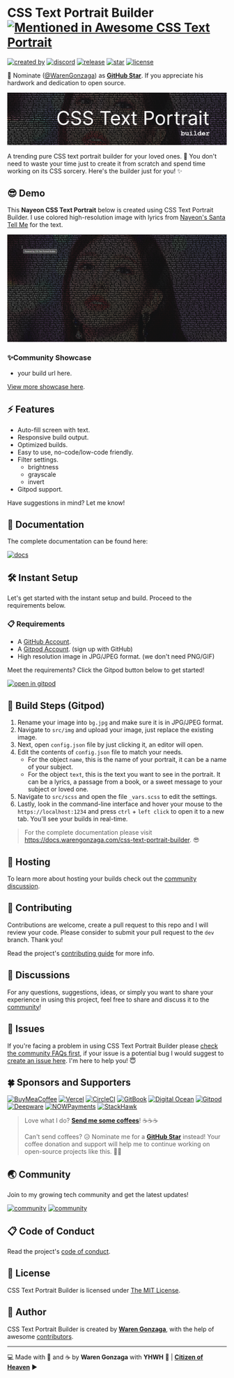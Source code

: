 # CSS Text Portrait Builder [![Mentioned in Awesome CSS Text Portrait](https://awesome.re/mentioned-badge-flat.svg)](https://github.com/warengonzaga/awesome-css-text-portrait)

[![created by](https://img.shields.io/badge/created%20by-Waren%20Gonzaga-blue.svg?longCache=true&style=flat-square)](https://github.com/warengonzaga) [![discord](https://img.shields.io/discord/659684980137656340?color=%235865F2&label=discord&logo=discord&logoColor=white&style=flat-square)](https://wrngnz.ga/discord) [![release](https://img.shields.io/github/release/warengonzaga/css-text-portrait-builder.svg?style=flat-square)](https://github.com/warengonzaga/css-text-portrait-builder/releases) [![star](https://img.shields.io/github/stars/warengonzaga/css-text-portrait-builder.svg?style=flat-square)](https://github.com/warengonzaga/css-text-portrait-builder/stargazers) [![license](https://img.shields.io/github/license/warengonzaga/css-text-portrait-builder.svg?style=flat-square)](https://github.com/warengonzaga/css-text-portrait-builder/blob/main/license)

📢 Nominate ([@WarenGonzaga](https://warengonzaga.com)) as **[GitHub Star](https://stars.github.com/nominate)**. If you appreciate his hardwork and dedication to open source.

[![repo banner](.github/img/repo_banner.png)](https://github.com/warengonzaga/css-text-portrait-builder)

A trending pure CSS text portrait builder for your loved ones. 🥰 You don't need to waste your time just to create it from scratch and spend time working on its CSS sorcery. Here's the builder just for you! ✨

## 😎 Demo

This **Nayeon CSS Text Portrait** below is created using CSS Text Portrait Builder.
I use colored high-resolution image with lyrics from [Nayeon's Santa Tell Me](https://www.youtube.com/watch?v=XO9GiPOLd3I) for the text.

[![demo image](.github/img/demo.png)](https://css-text-portrait-builder.vercel.app)

### ✨Community Showcase

- your build url here.

[View more showcase here](https://github.com/WarenGonzaga/css-text-portrait-builder/discussions/categories/showcase).

## ⚡ Features

- Auto-fill screen with text.
- Responsive build output.
- Optimized builds.
- Easy to use, no-code/low-code friendly.
- Filter settings.
  - brightness
  - grayscale
  - invert
- Gitpod support.

Have suggestions in mind? Let me know!

## 📖 Documentation

The complete documentation can be found here:

[![docs](https://img.shields.io/badge/Docs-docs.warengonzaga.com/css--text--portrait--builder-blue.svg?longCache=true&style=for-the-badge)](https://docs.warengonzaga.com/css-text-portrait-builder)

## 🛠️ Instant Setup

Let's get started with the instant setup and build. Proceed to the requirements below.

### 📋 Requirements

- A [GitHub Account](https://github.com/signup).
- A [Gitpod Account](https://gitpod.io). (sign up with GitHub)
- High resolution image in JPG/JPEG format. (we don't need PNG/GIF)

Meet the requirements? Click the Gitpod button below to get started!

[![open in gitpod](https://gitpod.io/button/open-in-gitpod.svg)](https://gitpod.io/#github.com/warengonzaga/css-text-portrait-builder)

## 🔨 Build Steps (Gitpod)

1. Rename your image into `bg.jpg` and make sure it is in JPG/JPEG format.
2. Navigate to `src/img` and upload your image, just replace the existing image.
3. Next, open `config.json` file by just clicking it, an editor will open.
4. Edit the contents of `config.json` file to match your needs. 
   - For the object `name`, this is the name of your portrait, it can be a name of your subject.
   - For the object `text`, this is the text you want to see in the portrait. It can be a lyrics, a passage from a book, or a sweet message to your subject or loved one.
5. Navigate to `src/scss` and open the file `_vars.scss` to edit the settings.
6. Lastly, look in the command-line interface and hover your mouse to the `https://localhost:1234` and press `ctrl` + `left click` to open it to a new tab. You'll see your builds in real-time.

> For the complete documentation please visit <https://docs.warengonzaga.com/css-text-portrait-builder>. 😎

## 📡 Hosting

To learn more about hosting your builds check out the [community discussion](https://github.com/warengonzaga/css-text-portrait-builder/discussions).

## 🎯 Contributing

Contributions are welcome, create a pull request to this repo and I will review your code. Please consider to submit your pull request to the `dev` branch. Thank you!

Read the project's [contributing guide](./CONTRIBUTING.md) for more info.

## 💬 Discussions

For any questions, suggestions, ideas, or simply you want to share your experience in using this project, feel free to share and discuss it to the [community](https://github.com/warengonzaga/css-text-portrait-builder/discussions)!

## 🐛 Issues

If you're facing a problem in using CSS Text Portrait Builder please [check the community FAQs first](https://github.com/WarenGonzaga/css-text-portrait-builder/discussions?discussions_q=label%3Afaq), if your issue is a potential bug I would suggest to [create an issue here](https://github.com/warengonzaga/css-text-portrait-builder/issues/new). I'm here to help you! 😇

## 🍀 Sponsors and Supporters

[![BuyMeaCoffee](https://img.shields.io/badge/Buymeacoffee-%23FFDD00.svg?&style=for-the-badge&logo=buy-me-a-coffee&logoColor=black)](https://buymeacoff.ee/warengonzaga) [![Vercel](https://img.shields.io/badge/Vercel-%23000.svg?&style=for-the-badge&logo=vercel&logoColor=white)](https://vercel.com) [![CircleCI](https://img.shields.io/badge/CircleCI-%23000.svg?&style=for-the-badge&logo=CircleCI&logoColor=white)](https://vercel.com) [![GitBook](https://img.shields.io/badge/GitBook-%233884FF.svg?&style=for-the-badge&logo=gitbook&logoColor=white)](https://gitbook.io) [![Digital Ocean](https://img.shields.io/badge/Digital%20Ocean-%230080ff.svg?&style=for-the-badge&logo=digitalocean&logoColor=white)](https://digitalocean.com) [![Gitpod](https://img.shields.io/badge/Gitpod-%23FFAE33.svg?&style=for-the-badge&logo=gitpod&logoColor=black)](https://gitpod.io) [![Deepware](https://img.shields.io/badge/deepware-%23cb2653.svg?&style=for-the-badge&logoColor=white)](https://deepware.ai/) [![NOWPayments](https://img.shields.io/badge/NOWPayments-%2364ACFF.svg?&style=for-the-badge&logoColor=white)](https://nowpayments.io) [![StackHawk](https://img.shields.io/badge/Stackhawk-%2300CBC6.svg?&style=for-the-badge&logoColor=white)](https://stackhawk.com)

> Love what I do? **[Send me some coffees](https://buymeacoff.ee/wareneutron)**! ☕☕☕
>
> Can't send coffees? 😥 Nominate me for a **[GitHub Star](https://stars.github.com/nominate)** instead!
> Your coffee donation and support will help me to continue working on open-source projects like this. 🙏😇

## 🌏 Community

Join to my growing tech community and get the latest updates!

[![community](https://discordapp.com/api/guilds/659684980137656340/widget.png?style=banner2)](https://wrngnz.ga/discord) [![community](https://discordapp.com/api/guilds/694612151444439081/widget.png?style=banner2)](https://wareneutron.com/discord)

## 📋 Code of Conduct

Read the project's [code of conduct](./code_of_conduct.md).

## 📃 License

CSS Text Portrait Builder is licensed under [The MIT License](https://opensource.org/licenses/MIT).

## 📝 Author

CSS Text Portrait Builder is created by **[Waren Gonzaga](https://github.com/warengonzaga)**, with the help of awesome [contributors](https://github.com/warengonzaga/css-text-portrait-builder/graphs/contributors).

---

💻 Made with 💖 and ☕ by **Waren Gonzaga** with **YHWH** 🙏 | **[Citizen of Heaven](https://youtu.be/GwirdlbkUD8?t=150)** ▶️

[personal website]: https://warengonzaga.com
[business website]: https://wgcompanyhq.com
[biolink]: https://bio.link/warengonzaga
[facebook]: https://facebook.com/warengonzagaofficial
[twitter]: https://twitter.com/warengonzaga
[instagram]: https://instagram.com/warengonzagaofficial
[youtube]: https://youtube.com/warengonzaga
